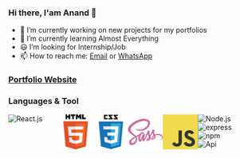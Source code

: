 ### Hi there, I'am Anand 👋


- 🔭 I’m currently working on new projects for my portfolios
- 🌱 I’m currently learning Almost Everything
- 😃 I’m looking for Internship/Job
- 📫 How to reach me: 
[Email](akmicrowin@outlook.com) or [WhatsApp](https://wa.me/9654752880)

### [Portfolio Website](https://anandk.netlify.app/) 

### Languages & Tool


<a href="" rel="nofollow"><img alt="React.js"
                src="https://reactjs.org/logo-og.png"
                style="max-width:100%;" width="100px" align="left"></a>
  
       
         
   <a href="https://www.youtube.com/playlist?list=PLXQpH_kZIxTVV5iiImYL7cF8qBXmIXfkA" rel="nofollow"><img
                alt="HTML5"
                src="https://raw.githubusercontent.com/github/explore/80688e429a7d4ef2fca1e82350fe8e3517d3494d/topics/html/html.png"
                style="max-width:100%;" width="70px" align="left"> </a>
                
   <a href="https://www.youtube.com/watch?v=wTyyIGZwJg0&amp;t=2487s" rel="nofollow"><img alt="CSS3"
                src="https://raw.githubusercontent.com/github/explore/80688e429a7d4ef2fca1e82350fe8e3517d3494d/topics/css/css.png"
                style="max-width:100%;" width="70px" align="left"></a>
                
   <a href="https://www.youtube.com/watch?v=wTyyIGZwJg0&amp;t=2487s" rel="nofollow"><img alt="Sass"
                src="https://raw.githubusercontent.com/github/explore/80688e429a7d4ef2fca1e82350fe8e3517d3494d/topics/sass/sass.png"
                style="max-width:100%;" width="70px" align="left"></a>
                
   <a href="https://www.youtube.com/watch?v=KlLdNSvmoKI&amp;list=PLXQpH_kZIxTVeSYQXLtpvMBCirxKCxqZz"
            rel="nofollow"><img alt="JavaScript"
                src="https://raw.githubusercontent.com/github/explore/80688e429a7d4ef2fca1e82350fe8e3517d3494d/topics/javascript/javascript.png"
                style="max-width:100%;" width="70px" align="left"></a>
                
   <a href="" rel="nofollow"><img alt="Node.js"
                src="https://icon-library.com/images/node-js-icon/node-js-icon-8.jpg"
                style="max-width:100%;" width="70px" align="left"></a>
                
  <a href="" rel="nofollow"><img alt="express"
                src="https://ih1.redbubble.net/image.438908244.6144/st,small,507x507-pad,600x600,f8f8f8.u2.jpg"
                style="max-width:100%;" width="70px" align="left"></a>
                
 <a href="" rel="nofollow"><img alt="npm"
                src="https://img.icons8.com/color/452/npm.png"
                style="max-width:100%;" width="70px" align="left"></a>
                
  <a href="" rel="nofollow"><img alt="Api"
                src="https://icon-library.com/images/icon-for-api/icon-for-api-4.jpg"
                style="max-width:100%;" width="70px" align="left"></a>



<br>

<!--


 
 ## Front-End Web Development

    HTML 5

    CSS 3

    Bootstrap 4

    Javascript ES6

    DOM Manipulation

    jQuery

    Bash Command Line

    Git, GitHub and Version Control

   ## Backend Web Development

    Node.js

    NPM

    Express.js

    EJS

    REST

    APIs

    Databases

    SQL

    MongoDB

    Mongoose

    Authentication

    Firebase

    React.js

    React Hooks

    Web Design

    Deployment with GitHub Pages, Heroku and MongoDB Atlas

**Akdex/Akdex** is a ✨ _special_ ✨ repository because its `README.md` (this file) appears on your GitHub profile.
Here are some ideas to get you started:
- 👯 I’m looking to collaborate on ...
- 💬 Ask me about ...
- 😄 Pronouns: ...
- ⚡ Fun fact: ...
-->
